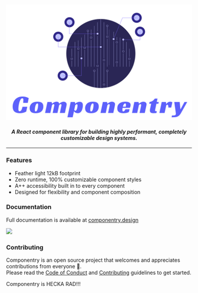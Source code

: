 <br />
<div align="center">
  <img src="./docs/assets/componentry.png" width="727" alt="Componentry" />  
</div>

<h4 align="center">
  <em>A React component library for building highly performant, completely customizable design systems.</em>
</h4>

---

### Features

- Feather light 12kB footprint
- Zero runtime, 100% customizable component styles
- A++ accessibility built in to every component
- Designed for flexibility and component composition

### Documentation

Full documentation is available at
[componentry.design](https://componentry.design)

<a href="https://vercel.com/?utm_source=crystal-ball&utm_campaign=oss" alt="Powered by Vercel">
  <img src="https://www.datocms-assets.com/31049/1618983297-powered-by-vercel.svg">
</a>

### Contributing

Componentry is an open source project that welcomes and appreciates
contributions from everyone 🙌. <br /> Please read the
[Code of Conduct](./CODE_OF_CONDUCT.md) and
[Contributing](./.github/CONTRIBUTING.md) guidelines to get started.

Componentry is HECKA RAD!!!
